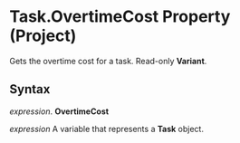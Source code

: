 
# Task.OvertimeCost Property (Project)

Gets the overtime cost for a task. Read-only  **Variant**.


## Syntax

 _expression_. **OvertimeCost**

 _expression_ A variable that represents a **Task** object.

